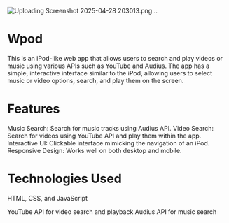 ![Uploading Screenshot 2025-04-28 203013.png…]()
# Wpod
This is an iPod-like web app that allows users to search and play videos or music using various APIs such as YouTube and Audius. The app has a simple, interactive interface similar to the iPod, allowing users to select music or video options, search, and play them on the screen.

# Features

Music Search: Search for music tracks using Audius API.
Video Search: Search for videos using YouTube API and play them within the app.
Interactive UI: Clickable interface mimicking the navigation of an iPod.
Responsive Design: Works well on both desktop and mobile.

# Technologies Used
HTML, CSS, and JavaScript

YouTube API for video search and playback
Audius API for music search

